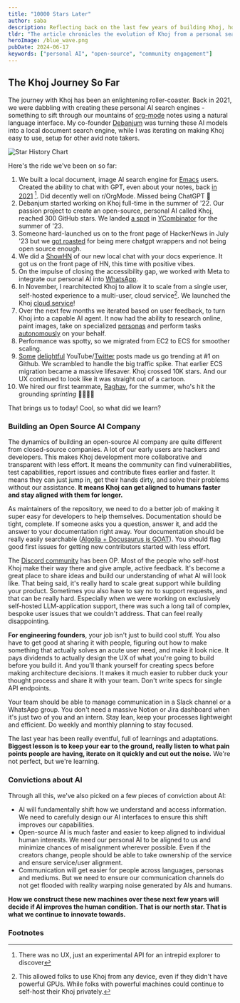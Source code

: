 ```yaml
---
title: "10000 Stars Later"
author: saba
description: Reflecting back on the last few years of building Khoj, how we got here and the lessons we learnt along the way.
tldr: "The article chronicles the evolution of Khoj from a personal search engine to a cloud-scale personal AI with ability to paint, research online, provide specialized personas & run autonomously. It emphasizing key lessons learned in building an open-source company like prioritizing community engagement and iterative development to build human aligned AI."
heroImage: /blue_wave.png
pubDate: 2024-06-17
keywords: ["personal AI", "open-source", "community engagement"]
---
```

## The Khoj Journey So Far

The journey with Khoj has been an enlightening roller-coaster. Back in 2021, we were dabbling with creating these personal AI search engines - something to sift through our mountains of [org-mode](https://orgmode.org/) notes using a natural language interface. My co-founder [Debanjum](https://linkedin.com/in/debanjum) was turning these AI models into a local document search engine, while I was iterating on making Khoj easy to use, setup for other avid note takers.


![Star History Chart](https://assets.khoj.dev/star-history-202467.png)

Here's the ride we've been on so far:

1. We built a local document, image AI search engine for [Emacs](https://www.gnu.org/software/emacs/) users. Created the ability to chat with GPT, even about your notes, back [in 2021](https://github.com/khoj-ai/khoj/commit/0ac1e5f372dbe6baf16f1b0c3d4df1bf5da5efdb) [^1]. Did decently well on r/OrgMode. Missed being ChatGPT 🫠
2. Debanjum started working on Khoj full-time in the summer of '22. Our passion project to create an open-source, personal AI called Khoj, reached 300 GitHub stars. We landed [a spot](https://www.ycombinator.com/companies/khoj) in [YCombinator](https://ycombinator.com) for the summer of '23.
3. Someone hard-launched us on to the front page of HackerNews in July '23 but we [got roasted](https://news.ycombinator.com/item?id=36641542) for being mere chatgpt wrappers and not being open source enough.
4. We did a [ShowHN](https://news.ycombinator.com/item?id=36933452) of our new local chat with your docs experience. It got us on the front page of HN, this time with positive vibes.
5. On the impulse of closing the accessibility gap, we worked with Meta to integrate our personal AI into [WhatsApp](https://www.ycombinator.com/launches/JG4-khoj-your-superhuman-companion).
6. In November, I rearchitected Khoj to allow it to scale from a single user, self-hosted experience to a multi-user, cloud service[^2]. We launched the Khoj [cloud service](https://app.khoj.dev)!
7. Over the next few months we iterated based on user feedback, to turn Khoj into a capable AI agent. It now had the ability to research online, paint images, take on specialized [personas](https://app.khoj.dev/agents) and perform tasks [autonomously](https://app.khoj.dev/automations) on your behalf.
8. Performance was spotty, so we migrated from EC2 to ECS for smoother scaling.
9. [Some](https://www.youtube.com/watch?v=Lnx2K4TOnC4) [delightful](https://www.youtube.com/watch?v=10DUZA4KEvg) YouTube/[Twitter](https://x.com/tuturetom/status/1792877330571944078) posts made us go trending at #1 on Github. We scrambled to handle the big traffic spike. That earlier ECS migration became a massive lifesaver. Khoj crossed 10K stars. And our UX continued to look like it was straight out of a cartoon.
10. We hired our first teammate, [Raghav](https://www.linkedin.com/in/raghavtirumale/), for the summer, who's hit the grounding *sprinting* 🏃🏽‍♂️‍➡️

That brings us to today! Cool, so what did we learn?

### Building an Open Source AI Company

The dynamics of building an open-source AI company are quite different from closed-source companies. A lot of our early users are hackers and developers. This makes Khoj development more collaborative and transparent with less effort. It means the community can find vulnerabilities, test capabilities, report issues and contribute fixes earlier and faster. It means they can just jump in, get their hands dirty, and solve their problems without our assistance. **It means Khoj can get aligned to humans faster and stay aligned with them for longer.**

As maintainers of the repository, we need to do a better job of making it super easy for developers to help themselves. Documentation should be tight, complete. If someone asks you a question, answer it, and add the answer to your documentation right away. Your documentation should be really easily searchable ([Algolia + Docusaurus is GOAT](https://docusaurus.io/docs/search#using-algolia-docsearch)). You should flag good first issues for getting new contributors started with less effort.

The [Discord community](https://discord.gg/BDgyabRM6e) has been OP. Most of the people who self-host Khoj make their way there and give ample, active feedback. It's become a great place to share ideas and build our understanding of what AI will look like. That being said, it's really hard to scale great support while building your product. Sometimes you also have to say no to support requests, and that can be really hard. Especially when we were working on exclusively self-hosted LLM-application support, there was such a long tail of complex, bespoke user issues that we couldn't address. That can feel really disappointing.

**For engineering founders**, your job isn't just to build cool stuff. You also have to get good at sharing it with people, figuring out how to make something that actually solves an acute user need, and make it look nice. It pays dividends to actually design the UX of what you're going to build before you build it. And you'll thank yourself for creating specs before making architecture decisions. It makes it much easier to rubber duck your thought process and share it with your team. Don't write specs for single API endpoints.

Your team should be able to manage communication in a Slack channel or a WhatsApp group. You don't need a massive Notion or Jira dashboard when it's just two of you and an intern. Stay lean, keep your processes lightweight and efficient. Do weekly and monthly planning to stay focused.

The last year has been really eventful, full of learnings and adaptations. **Biggest lesson is to keep your ear to the ground, really listen to what pain points people are having, iterate on it quickly and cut out the noise.** We're not perfect, but we're learning.

### Convictions about AI

Through all this, we've also picked on a few pieces of conviction about AI:

- AI will fundamentally shift how we understand and access information. We need to carefully design our AI interfaces to ensure this shift improves our capabilities.
- Open-source AI is much faster and easier to keep aligned to individual human interests. We need our personal AI to be aligned to us and minimize chances of misalignment wherever possible. Even if the creators change, people should be able to take ownership of the service and ensure service/user alignment.
- Communication will get easier for people across languages, personas and mediums. But we need to ensure our communication channels do not get flooded with reality warping noise generated by AIs and humans.

**How we construct these new machines over these next few years will decide if AI improves the human condition. That is our north star. That is what we continue to innovate towards.**

### Footnotes
[^1]: There was no UX, just an experimental API for an intrepid explorer to discover
[^2]: This allowed folks to use Khoj from any device, even if they didn't have powerful GPUs. While folks with powerful machines could continue to self-host their Khoj privately.